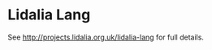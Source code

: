 Lidalia Lang
============

See http://projects.lidalia.org.uk/lidalia-lang for full details.

<div id="imported_from_maven_site">
</div>
<script type="text/javascript" src="http://code.jquery.com/jquery-1.9.1.min.js"></script>
<script type="text/javascript>
$('#imported_from_maven_site').load('http://mahoney.github.com/lidalia-lang/index.html #bodyColumn');
</script>

